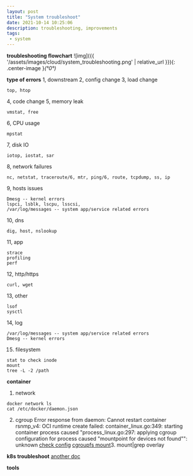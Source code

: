 ```yaml
---
layout: post
title: "System troubleshoot"
date: 2021-10-14 10:25:06
description: troubleshooting, improvements
tags:
 - system
---
```


**troubleshooting flowchart**
![img]({{ '/assets/images/cloud/system_troubleshooting.png' | relative_url }}){: .center-image }*(°0°)*

**type of errors**
1, downstream
2, config change
3, load change
```
top, htop
```
4, code change
5, memory leak
```
vmstat, free
```
6, CPU usage
```
mpstat
```
7, disk IO
```
iotop, iostat, sar
```
8, network failures
```
nc, netstat, traceroute/6, mtr, ping/6, route, tcpdump, ss, ip
```
9, hosts issues
```
Dmesg -- kernel errors
lspci, lsblk, lscpu, lsscsi,
/var/log/messages -- system app/service related errors
```
10, dns
```
dig, host, nslookup
```
11, app
```
strace
profiling
perf
```
12, http/https
```
curl, wget
```
13, other
```
lsof
sysctl
```
14, log
```
/var/log/messages -- system app/service related errors
Dmesg -- kernel errors
```
15. filesystem
```
stat to check inode
mount
tree -L -2 /path
```

**container**
1. network
```
docker network ls
cat /etc/docker/daemon.json
```
2. cgroup
Error response from daemon: Cannot restart container rsnmp_v4: OCI runtime create failed: container_linux.go:349: starting container process caused "process_linux.go:297: applying cgroup configuration for process caused \"mountpoint for devices not found\"": unknown
[check config](https://github.com/moby/moby/blob/master/contrib/check-config.sh)
[cgroupfs mount](https://github.com/tianon/cgroupfs-mount/blob/master/cgroupfs-mount)3. mount|grep overlay 

**k8s troubleshoot**
[another doc](https://foreversunyao.github.io/2019/09/k8s-troubleshoot)

**tools**

